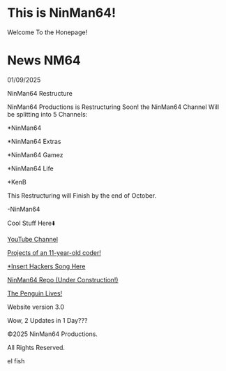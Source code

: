 # This is NinMan64!
Welcome To the Honepage!

# News NM64

01/09/2025

NinMan64 Restructure

NinMan64 Productions is Restructuring Soon!
the NinMan64 Channel Will be splitting into
5 Channels:

*NinMan64

*NinMan64 Extras

*NinMan64 Gamez

*NinMan64 Life

*KenB

This Restructuring will Finish by the
end of October.

-NinMan64



Cool Stuff Here⬇️

[YouTube Channel](https://youtube.com/@nm64-1/ "Warning: Tech Overload.")

[Projects of an 11-year-old coder!](https://github.com/NinMan64/ "mmmmm, code.")

[*Insert Hackers Song Here](https://github.com/NinMan64/Ubuntermux-installer/ "WHAT HAVE YOU DONE TO MY FREAKING PHONE")

[NinMan64 Repo (Under Construction!)](http://ninman64.github.io/repo/ "Beware of the Mole.")

[The Penguin Lives!](http://ninman64.github.io/Linux/ "uhahAHAHAHuhuh")


Website version 3.0


Wow, 2 Updates in 1 Day???


©2025 NinMan64 Productions.

All Rights Reserved.

el fish
